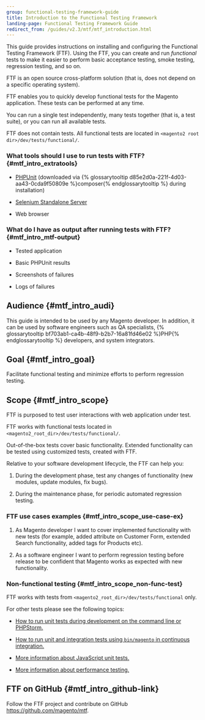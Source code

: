```yaml
---
group: functional-testing-framework-guide
title: Introduction to the Functional Testing Framework
landing-page: Functional Testing Framework Guide
redirect_from: /guides/v2.3/mtf/mtf_introduction.html
---
```


This guide provides instructions on installing and configuring the Functional Testing Framework (FTF). Using the FTF, you can create and run _functional_ tests to make it easier to perform basic acceptance testing, smoke testing, regression testing, and so on.

FTF is an open source cross-platform solution (that is, does not depend on a specific operating system).

FTF enables you to quickly develop functional tests for the Magento application. These tests can be performed at any time.

You can run a single test independently, many tests together (that is, a test suite), or you can run all available tests.

FTF does not contain tests. All functional tests are located in `<magento2 root dir>/dev/tests/functional/`. 

### What tools should I use to run tests with FTF? {#mtf_intro_extratools}

* [PHPUnit][] (downloaded via {% glossarytooltip d85e2d0a-221f-4d03-aa43-0cda9f50809e %}composer{% endglossarytooltip %} during installation)

* [Selenium Standalone Server][]

* Web browser

### What do I have as output after running tests with FTF? {#mtf_intro_mtf-output}

* Tested application

* Basic PHPUnit results

* Screenshots of failures

* Logs of failures

## Audience {#mtf_intro_audi}

This guide is intended to be used by any Magento developer. In addition, it can be used by software engineers such as QA specialists, {% glossarytooltip bf703ab1-ca4b-48f9-b2b7-16a81fd46e02 %}PHP{% endglossarytooltip %} developers, and system integrators.

## Goal {#mtf_intro_goal}

Facilitate functional testing and minimize efforts to perform
regression testing.

## Scope {#mtf_intro_scope}

FTF is purposed to test user interactions with web application under
test.

FTF works with functional tests located in
`<magento2_root_dir>/dev/tests/functional/`.

Out-of-the-box tests cover basic functionality. Extended functionality
can be tested using customized tests, created with FTF.

Relative to your software development lifecycle, the FTF can help you:

1. During the development phase, test any changes of functionality (new modules, update modules, fix bugs).

2. During the maintenance phase, for periodic automated regression testing.

### FTF use cases examples {#mtf_intro_scope_use-case-ex}

1. As Magento developer I want to cover implemented functionality with new tests (for example, added attribute on Customer Form, extended Search functionality, added tags for Products etc).

2. As a software engineer I want to perform regression testing before release to be confident that Magento works as expected with new functionality.

### Non-functional testing {#mtf_intro_scope_non-func-test}

FTF works with tests from `<magento2_root_dir>/dev/tests/functional` only.

For other tests please see the following topics:

* [How to run unit tests during development on the command line or PHPStorm.]({{page.baseurl}}/testing/unit/test-run.html)

* [How to run unit and integration tests using `bin/magento` in continuous integration.]({{page.baseurl}}/configure/command-line/run-unit-tests.html)

* [More information about JavaScript unit tests.]({{page.baseurl}}/testing/javascript/jsunit.html)

* [More information about performance testing.]({{page.baseurl}}/configure/command-line/generate-data-for-performance-testing.html)

## FTF on GitHub {#mtf_intro_github-link}

Follow the FTF project and contribute on GitHub
<https://github.com/magento/mtf>.

[selenium standalone server]: http://www.seleniumhq.org/download/

[phpunit]: https://phpunit.de/

